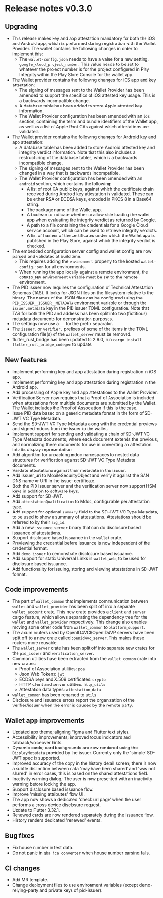 # Release notes v0.3.0

## Upgrading

- This release makes key and app attestation mandatory for both the iOS and
  Android app, which is preformed during registration with the Wallet Provider.
  The wallet contains the following changes in order to implement this:
    - The `wallet-config.json` needs to have a value for a new setting,
      `google_cloud_project_number`. This value needs to be set to whatever the
      project number is for the project configured in Play Integrity within the
      Play Store Console for the wallet app.
- The Wallet provider contains the following changes for iOS app and key
  attestation:
    - The signing of messages sent to the Wallet Provider has been amended to
      support the specifics of iOS attested key usage. This is a backwards
      incompatible change.
    - A database table has been added to store Apple attested key information.
    - The Wallet Provider configuration has been amended with an `ios` section,
      containing the team and bundle identifiers of the Wallet app, as well as a
      list of Apple Root CAs against which attestations are validated.
- The Wallet provider contains the following changes for Android key and app
  attestation:
    - A database table has been added to store Android attested key and
      integrity verdict information. Note that this also includes a
      restructuring of the database tables, which is a backwards incompatible
      change.
    - The signing of messages sent to the Wallet Provider has been changed in a
      way that is backwards incompatible.
    - The Wallet Provider configuration has been amended with an `android`
      section, which contains the following:
        - A list of root CA public keys, against which the certificate chain
          received during Android key attestation is validated. These can be
          either RSA or ECDSA keys, encoded in PKCS 8 in a Base64 string.
        - The package name of the Wallet app.
        - A boolean to indicate whether to allow side loading the wallet app
          when evaluating the integrity verdict as returned by Google.
        - A path to a file containing the credentials for a Google Cloud service
          account, which can be used to retrieve integrity verdicts.
        - A list of hashes of the certificates under which the Wallet app is
          published in the Play Store, against which the integrity verdict is
          checked.
- The embedded configuration server config and wallet config are now parsed and
  validated at build time.
    - This requires adding the `environment` property to the hosted
      `wallet-config.json` for all environments.
    - When running the app locally against a remote environment, the
      `CONFIG_DEV` environment variable must be set to the remote environment.
- The PID issuer now requires the configuration of Technical Attestation Schemas
  (TAS). It looks for JSON files on the filesystem relative to the binary. The
  names of the JSON files can be configured using the
  `PID_ISSUER__ISSUER__METADATA` environment variable or through the
  `issuer.metadata` key in the PID issuer TOML configuration. Note that TAS for
  both the PID and address has been split into two (fictitious) metadata
  documents for demonstration purposes.
- The settings now use a `__` for the prefix separator.
- The `issuer.` or `verifier.` prefixes of some of the items in the TOML
  configuration file(s) of the `wallet_server` must be removed.
- flutter_rust_bridge has been updated to 2.9.0, run
  `cargo install flutter_rust_bridge_codegen` to update.

## New features

- Implement performing key and app attestation during registration in iOS app.
- Implement performing key and app attestation during registration in the
  Android app.
- Add processing of Apple key and app attestations to the Wallet Provider.
- Verification Server now requires that a Proof of Association is included when
  attestations from multiple documents are submitted by the Wallet. The Wallet
  includes the Proof of Association if this is the case.
- Issue PID data based on a generic metadata format in the form of SD-JWT VC
  Type Metadata.
- Send the SD-JWT VC Type Metadata along with the credential previews and signed
  mdocs from the issuer to the wallet.
- Implement support for sending and validating a chain of SD-JWT VC Type
  Metadata documents, where each document extends the previous, and normalizing
  these documents for use in converting an attestation into its display
  representation.
- Add algorithm for unpacking mdoc namespaces to nested data structures for
  verification against SD-JWT VC Type Metadata documents.
- Validate attestations against their metadata in the issuer.
- Add issuer_uri to MobileSecurityObject and verify it against the SAN DNS name
  or URI in the issuer certificate.
- Both the PID issuer server and the verification server now support HSM keys in
  addition to software keys.
- Add support for SD-JWT.
- Add `attestationQualification` to Mdoc, configurable per attestation type.
- Add support for optional `summary` field to the SD-JWT VC Type Metadata, to be
  used to show a summary of attestations. Attestations should be referred to by
  their `svg_id`.
- Add a new `issuance_server` binary that can do disclosure based issuance of
  attestations.
- Support disclosure based issuance in the `wallet` crate.
- Previewing the credential before issuance is now independent of the credential
  format.
- Add `demo_issuer` to demonstrate disclosure based issuance.
- Add support for static Universal Links in `wallet_web`, to be used for
  disclosure based issuance.
- Add functionality for issuing, storing and viewing attestations in SD-JWT
  format.

## Code improvements

- The part of `wallet_common` that implements communication between `wallet` and
  `wallet_provider` has been split off into a separate `wallet_account` crate.
  This new crate provides a `client` and `server` cargo feature, which allows
  separating the dependency tree for the `wallet` and `wallet_provider`
  respectively. This change also enables moving some other code from
  `wallet_common` to `platform_support`.
- The axum routers used by OpenID4VCI/OpenID4VP servers have been split off to a
  new crate called `openid4vc_server`. This makes these routers more reusable.
- The `wallet_server` crate has been split off into separate new crates for the
  `pid_issuer` and `verification_server`.
- Common utilities have been extracted from the `wallet_common` crate into new
  crates:
    - Proof of Association utilities: `poa`
    - Json Web Tokens: `jwt`
    - ECDSA keys and X.509 certificates: `crypto`
    - HTTP client and server utilities: `http_utils`
    - Attestation data types: `attestation_data`
- `wallet_common` has been renamed to `utils`
- Disclosure and Issuance errors report the organization of the verifier/issuer
  when the error is caused by the remote party.

## Wallet app improvements

- Updated app theme; aligning Figma and Flutter text styles.
- Accessibility improvements; improved focus indicators and talkback/voiceover
  hints.
- Dynamic cards; card backgrounds are now rendered using the `DisplayMetadata`
  provided by the issuer. Currently only the 'simple' SD-JWT spec is supported.
- Improved accuracy of the copy in the history detail screen; there is now a
  subtle distinction between data 'may have been shared' and 'was not shared' in
  error cases, this is based on the shared attestations field.
- Inactivity warning dialog; The user is now presented with an inactivity
  warning before locking the app.
- Support disclosure based issuance flow.
- Improve 'missing attributes' flow UI.
- The app now shows a dedicated 'check url page' when the user performs a
  cross device disclosure request.
- Update to Flutter 3.32.1.
- Renewed cards are now rendered separately during the issuance flow.
- History renders dedicated 'renewed' events.

## Bug fixes

- Fix house number in test data.
- Do not panic in `gba_hca_converter` when house number parsing fails.

## CI changes

- Add MR template.
- Change deployment files to use environment variables (except
  demo-relying-party and private keys of pid-issuer).

